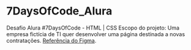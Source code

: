 # 7DaysOfCode_Alura
Desafio Alura #7DaysOfCode - HTML | CSS
Escopo do projeto: Uma empresa fictícia de TI quer desenvolver uma página destinada a novas contratações.
[Referência do Figma](https://www.figma.com/file/mm3MLozvUDGhDRTxSLlGL5/7daysOfCode-HTML-CSS?type=design&node-id=0-1&mode=design&t=yoThu3i0nbevRCec-0).
